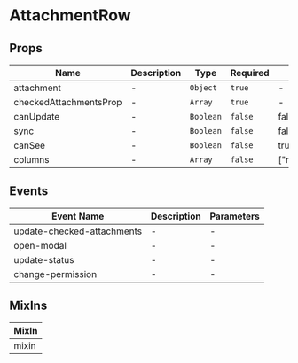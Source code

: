 # AttachmentRow

## Props

<!-- @vuese:AttachmentRow:props:start -->
|Name|Description|Type|Required|Default|
|---|---|---|---|---|
|attachment|-|`Object`|`true`|-|
|checkedAttachmentsProp|-|`Array`|`true`|-|
|canUpdate|-|`Boolean`|`false`|false|
|sync|-|`Boolean`|`false`|false|
|canSee|-|`Boolean`|`false`|true|
|columns|-|`Array`|`false`|["name","date","desc","category","status","user","modified_by","modified","permissions","sync"]|

<!-- @vuese:AttachmentRow:props:end -->


## Events

<!-- @vuese:AttachmentRow:events:start -->
|Event Name|Description|Parameters|
|---|---|---|
|update-checked-attachments|-|-|
|open-modal|-|-|
|update-status|-|-|
|change-permission|-|-|

<!-- @vuese:AttachmentRow:events:end -->


## MixIns

<!-- @vuese:AttachmentRow:mixIns:start -->
|MixIn|
|---|
|mixin|

<!-- @vuese:AttachmentRow:mixIns:end -->


